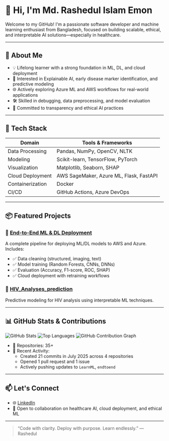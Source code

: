 # 👋 Hi, I'm Md. Rashedul Islam Emon

Welcome to my GitHub! I'm a passionate software developer and machine learning enthusiast from Bangladesh, focused on building scalable, ethical, and interpretable AI solutions—especially in healthcare.

---

## 🚀 About Me

- 💡 Lifelong learner with a strong foundation in ML, DL, and cloud deployment
- 🧠 Interested in Explainable AI, early disease marker identification, and predictive modeling
- 🌐 Actively exploring Azure ML and AWS workflows for real-world applications
- 🛠️ Skilled in debugging, data preprocessing, and model evaluation
- 🎯 Committed to transparency and ethical AI practices

---

## 🧰 Tech Stack

| Domain              | Tools & Frameworks                                      |
|---------------------|---------------------------------------------------------|
| Data Processing     | Pandas, NumPy, OpenCV, NLTK                             |
| Modeling            | Scikit-learn, TensorFlow, PyTorch                       |
| Visualization       | Matplotlib, Seaborn, SHAP                              |
| Cloud Deployment    | AWS SageMaker, Azure ML, Flask, FastAPI                |
| Containerization    | Docker                                                  |
| CI/CD               | GitHub Actions, Azure DevOps                           |

---

## 📦 Featured Projects

### 🔧 [End-to-End ML & DL Deployment](https://github.com/rashedulemon/endtoend)
A complete pipeline for deploying ML/DL models to AWS and Azure. Includes:
- ✅ Data cleaning (structured, imaging, text)
- ✅ Model training (Random Forests, CNNs, DNNs)
- ✅ Evaluation (Accuracy, F1-score, ROC, SHAP)
- ✅ Cloud deployment with retraining workflows

### 🧬 [HIV_Analyses_prediction](https://github.com/rashedulemon/HIV_Analyses_predicttion)
Predictive modeling for HIV analysis using interpretable ML techniques.

---

## 📊 GitHub Stats & Contributions

![GitHub Stats](https://github-readme-stats.vercel.app/api?username=rashedulemon&show_icons=true&theme=radical)
![Top Languages](https://github-readme-stats.vercel.app/api/top-langs/?username=rashedulemon&layout=compact&theme=radical)
![GitHub Contribution Graph](https://github-readme-activity-graph.cyclic.app/graph?username=rashedulemon&theme=github-compact)

- 🔭 Repositories: 35+
- 🧠 Recent Activity:
  - Created 21 commits in July 2025 across 4 repositories
  - Opened 1 pull request and 1 issue
  - Actively pushing updates to `LearnML`, `endtoend`

---

## 📫 Let's Connect

- 🌐 [LinkedIn](https://www.linkedin.com/in/rashedulemon)
- 💬 Open to collaboration on healthcare AI, cloud deployment, and ethical ML

---

> “Code with clarity. Deploy with purpose. Learn endlessly.” — Rashedul
